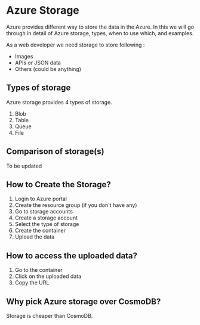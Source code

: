 # Azure Storage

Azure provides different way to store the data in the Azure. In this we will go through
in detail of Azure storage, types, when to use which, and examples.

As a web developer we need storage to store following :

- Images
- APIs or JSON data
- Others (could be anything)

## Types of storage

Azure storage provides 4 types of storage.

1. Blob
2. Table
3. Queue
4. File

## Comparison of storage(s)

To be updated

## How to Create the Storage?

1. Login to Azure portal
2. Create the resource group (if you don't have any)
3. Go to storage accounts
4. Create a storage account
5. Select the type of storage
6. Create the container
7. Upload the data

## How to access the uploaded data?

1. Go to the container
2. Click on the uploaded data
3. Copy the URL

## Why pick Azure storage over CosmoDB?

Storage is cheaper than CosmoDB.
